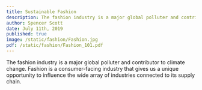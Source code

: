 ```yaml
---
title: Sustainable Fashion
description: The fashion industry is a major global polluter and contributor to climate change. Fashion is a consumer-facing industry that gives us a unique opportunity to influence the wide array of industries connected to its supply chain.
author: Spencer Scott
date: July 11th, 2019
published: true
image: /static/fashion/Fashion.jpg
pdf: /static/fashion/Fashion_101.pdf
---
```



The fashion industry is a major global polluter and contributor to climate change. Fashion is a consumer-facing industry that gives us a unique opportunity to influence the wide array of industries connected to its supply chain. 
